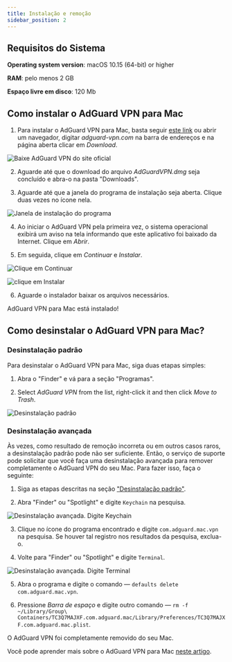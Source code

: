 ```yaml
---
title: Instalação e remoção
sidebar_position: 2
---
```


## Requisitos do Sistema

**Operating system version**: macOS 10.15 (64-bit) or higher

**RAM**: pelo menos 2 GB

**Espaço livre em disco**: 120 Mb


## Como instalar o AdGuard VPN para Mac

1. Para instalar o AdGuard VPN para Mac, basta seguir [este link](https://agrd.io/mac_vpn) ou abrir um navegador, digitar *adguard-vpn.com* na barra de endereços e na página aberta clicar em *Download*.

![Baixe AdGuard VPN do site oficial](https://cdn.adguardvpn.com/public/Adguard/kb/vpn-install/mac-install-en.png)

2. Aguarde até que o download do arquivo *AdGuardVPN.dmg* seja concluído e abra-o na pasta "Downloads".

3. Aguarde até que a janela do programa de instalação seja aberta. Clique duas vezes no ícone nela.

![Janela de instalação do programa](https://cdn.adguardvpn.com/public/Adguard/kb/vpn-install/mac-install-ru-1.png)

4. Ao iniciar o AdGuard VPN pela primeira vez, o sistema operacional exibirá um aviso na tela informando que este aplicativo foi baixado da Internet. Clique em *Abrir*.

5. Em seguida, clique em *Continuar* e *Instalar*.

![Clique em Continuar](https://cdn.adguardvpn.com/public/Adguard/kb/vpn-install/.mac-install-2-en~imageoptim.png)

![clique em Instalar](https://cdn.adguardvpn.com/public/Adguard/kb/vpn-install/mac-install-3-en.png)

6. Aguarde o instalador baixar os arquivos necessários.

AdGuard VPN para Mac está instalado!


## Como desinstalar o AdGuard VPN para Mac?

### Desinstalação padrão

Para desinstalar o AdGuard VPN para Mac, siga duas etapas simples:

1. Abra o "Finder" e vá para a seção "Programas".

2. Select *AdGuard VPN* from the list, right-click it and then click *Move to Trash*.

![Desinstalação padrão](https://cdn.adguardvpn.com/public/Adguard/kb/vpn-install/mac-uninstall-1-en.png)


### Desinstalação avançada

Às vezes, como resultado de remoção incorreta ou em outros casos raros, a desinstalação padrão pode não ser suficiente. Então, o serviço de suporte pode solicitar que você faça uma desinstalação avançada para remover completamente o AdGuard VPN do seu Mac. Para fazer isso, faça o seguinte:

1. Siga as etapas descritas na seção ["Desinstalação padrão"](#how-to-uninstall-adguard-vpn-for-mac).

2. Abra "Finder" ou "Spotlight" e digite `Keychain` na pesquisa.

![Desinstalação avançada. Digite Keychain](https://cdn.adguardvpn.com/public/Adguard/kb/vpn-install/mac-key-chain-en.png)

3. Clique no ícone do programa encontrado e digite `com.adguard.mac.vpn` na pesquisa. Se houver tal registro nos resultados da pesquisa, exclua-o.

4. Volte para "Finder" ou "Spotlight" e digite `Terminal`.

![Desinstalação avançada. Digite Terminal](https://cdn.adguardvpn.com/public/Adguard/kb/vpn-install/mac-terminal-en.png)

5. Abra o programa e digite o comando — `defaults delete com.adguard.mac.vpn`.

6. Pressione *Barra de espaço* e digite outro comando — `rm -f ~/Library/Group\ Containers/TC3Q7MAJXF.com.adguard.mac/Library/Preferences/TC3Q7MAJXF.com.adguard.mac.plist`.

O AdGuard VPN foi completamente removido do seu Mac.

Você pode aprender mais sobre o AdGuard VPN para Mac [neste artigo](/adguard-vpn-for-mac/overview.md).
